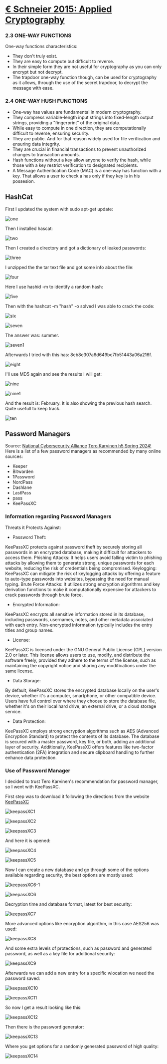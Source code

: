 # [€ Schneier 2015: Applied Cryptography](https://learning.oreilly.com/library/view/applied-cryptography-protocols/9781119096726/10_chap02.html#chap02-sec003)

### 2.3 ONE-WAY FUNCTIONS

One-way functions characteristics:

- They don't truly exist.
- They are easy to compute but difficult to reverse.
- In their simple form they are not useful for cryptography as you can only encrypt but not decrypt.
- The trapdoor one-way function though, can be used for cryptography as it allows, through the use of the secret trapdoor, to decrypt the message with ease.

### 2.4 ONE-WAY HUSH FUNCTIONS

- One-way has values are fundamental in modern cryptography.
- They compress variable-length input strings into fixed-length output strings, providing a "fingerprint" of the original data.
- While easy to compute in one direction, they are computationally difficult to reverse, ensuring security.
- They are public. And for that reason widely used for file verification and ensuring data integrity.
- They are crucial in financial transactions to prevent unauthorized changes to transaction amounts.
- Hash functions without a key allow anyone to verify the hash, while those with a key restrict verification to designated recipients.
- A Message Authentication Code (MAC) is a one-way has function with a key. That allows a user to check a has only if they key is in his possesion.


## HashCat

First I updated the system with sudo apt-get update:

![one](https://github.com/PanosArvan/Information-Security/assets/145275148/dd43019e-d62c-4eb5-8eb8-32067d1f5c23)

Then I installed hascat:

![two](https://github.com/PanosArvan/Information-Security/assets/145275148/e7124a86-94b3-4b9d-89b5-eca68affd56a)

Then I created a directory and got a dictionary of leaked passwords:

![three](https://github.com/PanosArvan/Information-Security/assets/145275148/1be04e8b-b1b7-4ed6-919a-e8eea29b1ca7)

I unzipped the the tar text file and got some info about the file:

![four](https://github.com/PanosArvan/Information-Security/assets/145275148/8751375a-b727-4e6b-adda-586a30b13b15)

Here I use hashid -m to identify a random hash:

![five](https://github.com/PanosArvan/Information-Security/assets/145275148/fab11661-0503-405c-aea4-a818942afb8b)

Then with the hashcat -m "hash" -o solved I was able to crack the code:

![six](https://github.com/PanosArvan/Information-Security/assets/145275148/1e7d0c98-d6f5-4152-a143-73363244b209)

![seven](https://github.com/PanosArvan/Information-Security/assets/145275148/2ceea95f-3a46-4df5-a307-378a96fd8aa6)

The answer was: summer.

![seven1](https://github.com/PanosArvan/Information-Security/assets/145275148/7b18b1bd-e3b0-400b-acb4-9cbd6cfe99d2)

Afterwards I tried with this has: 8eb8e307a6d649bc7fb51443a06a216f.

![eight](https://github.com/PanosArvan/Information-Security/assets/145275148/0a5553f1-9547-4034-8ba2-7ddf823a4783)

I'll use MD5 again and see the results I will get:

![nine](https://github.com/PanosArvan/Information-Security/assets/145275148/7de52436-994d-4032-a708-6c03c1679450)

![nine1](https://github.com/PanosArvan/Information-Security/assets/145275148/6979b64d-b61f-4d38-bc92-c71be3c3c302)

And the result is: February. It is also showing the previous hash search. Quite usefull to keep track.

![ten](https://github.com/PanosArvan/Information-Security/assets/145275148/798d81c3-9e55-472e-888d-09306db37b80)


## Password Managers

Source: [National Cybersecurity Alliance](https://staysafeonline.org/online-safety-privacy-basics/password-managers/)
[Tero Karvinen h5 Spring 2024!](https://terokarvinen.com/2024/information-security-2024-spring/#h5-spring2024)
Here is a list of a few password managers as recommended by many online sources:

- Keeper
- Bitwarden
- 1Password
- NordPass
- Dashlane
- LastPass
- pass
- KeePassXC

### Information regarding Password Managers

Threats it Protects Against:

- Password Theft:

KeePassXC protects against password theft by securely storing all passwords in an encrypted database, making it difficult for attackers to access them.
Phishing Attacks: It helps users avoid falling victim to phishing attacks by allowing them to generate strong, unique passwords for each website, reducing the risk of credentials being compromised.
Keylogging: KeePassXC can mitigate the risk of keylogging attacks by offering a feature to auto-type passwords into websites, bypassing the need for manual typing.
Brute Force Attacks: It utilizes strong encryption algorithms and key derivation functions to make it computationally expensive for attackers to crack passwords through brute force.

- Encrypted Information:

KeePassXC encrypts all sensitive information stored in its database, including passwords, usernames, notes, and other metadata associated with each entry.
Non-encrypted information typically includes the entry titles and group names.

- License:

KeePassXC is licensed under the GNU General Public License (GPL) version 2.0 or later. This license allows users to use, modify, and distribute the software freely, provided they adhere to the terms of the license, such as maintaining the copyright notice and sharing any modifications under the same license.

- Data Storage:

By default, KeePassXC stores the encrypted database locally on the user's device, whether it's a computer, smartphone, or other compatible device.
Users have full control over where they choose to store the database file, whether it's on their local hard drive, an external drive, or a cloud storage service.

- Data Protection:

KeePassXC employs strong encryption algorithms such as AES (Advanced Encryption Standard) to protect the contents of its database.
The database is secured with a master password, key file, or both, adding an additional layer of security.
Additionally, KeePassXC offers features like two-factor authentication (2FA) integration and secure clipboard handling to further enhance data protection.


### Use of Password Manager

I decided to trust Tero Karvinen's recommendation for password manager, so I went with KeePassXC.

First step was to download it following the directions from the website [KeePassXC](https://keepassxc.org/)

![keepassXC1](https://github.com/PanosArvan/Information-Security/assets/145275148/1a9a0821-6b52-4f9b-a7f5-0a933055c1be)

![keepassXC2](https://github.com/PanosArvan/Information-Security/assets/145275148/d977a83f-aace-48e4-bcd1-3f5c00df6ab2)

![keepassXC3](https://github.com/PanosArvan/Information-Security/assets/145275148/12e68287-4287-446b-ab57-ba9d3cfb6c0a)

And here it is opened:

![keepassXC4](https://github.com/PanosArvan/Information-Security/assets/145275148/3f96a7d2-6768-46e5-9c36-b81f2c10ea67)

![keepassXC5](https://github.com/PanosArvan/Information-Security/assets/145275148/63d968c7-1d9a-4788-8ca2-55c4114c0987)

Now I can create a new database and go through some of the options available regarding security, the best options are mostly used:

![keepassXC6-1](https://github.com/PanosArvan/Information-Security/assets/145275148/1ac1be60-92ea-4863-b546-2050205ff6ed)

![keepassXC6](https://github.com/PanosArvan/Information-Security/assets/145275148/dcf2cf19-87ea-4c93-a045-e1d758d782f5)

Decryption time and database format, latest for best security:

![keepassXC7](https://github.com/PanosArvan/Information-Security/assets/145275148/1fa75810-c42f-4746-b34d-244aa48183cb)

More advanced options like encryption algorithm, in this case AES256 was used:

![keepassXC8](https://github.com/PanosArvan/Information-Security/assets/145275148/e0b7a16e-2e90-45b9-9d62-f52ec9b9d914)

And some extra levels of protections, such as password and generated password, as well as a key file for additional security:

![keepassXC9](https://github.com/PanosArvan/Information-Security/assets/145275148/6506920c-cdec-4443-b8fe-0d4e0baf7d6d)

Afterwards we can add a new entry for a specific wlocation we need the password saved:

![keepassXC10](https://github.com/PanosArvan/Information-Security/assets/145275148/c61b4b80-eb50-4793-9f54-7ac248a36b96)

![keepassXC11](https://github.com/PanosArvan/Information-Security/assets/145275148/a83224ae-fe99-4e2c-a517-3432bbf7f553)

So now I get a result looking like this:

![keepassXC12](https://github.com/PanosArvan/Information-Security/assets/145275148/abe62fca-62d4-414a-baa9-a0113a80bb2d)

Then there is the password generator:

![keepassXC13](https://github.com/PanosArvan/Information-Security/assets/145275148/af574297-13e5-4a0e-8187-1cb372b0aabb)

Where you get options for a randomly generated password of high quality:

![keepassXC14](https://github.com/PanosArvan/Information-Security/assets/145275148/0a2fa8b6-0860-4a9d-a366-c331384b27e2)
